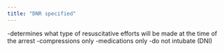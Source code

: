 ```yaml
---
title: "DNR specified"
---
```

-determines what type of resuscitative efforts will be made at the time of the arrest
-compressions only
-medications only
-do not intubate (DNI)

